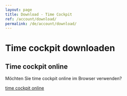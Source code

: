 ```yaml
---
layout: page
title: Download - Time Cockpit
ref: /account/download/
permalink: /de/account/download/
---
```


<function name="TimeCockpit.Security.AuthenticationRequired.Functions.EnsureAuthentication" /><h1>Time cockpit downloaden</h1><function name="Composite.AspNet.LoadUserControl">
  <param name="Path" value="~/Frontend/Custom/Web/Forms/Controls/Downloads.ascx" />
</function><h2>Time cockpit online</h2><p>Möchten Sie time cockpit online im Browser verwenden?</p><p class="textaligncenter">
  <a href="http://login.timecockpit.com/" target="_blank" class="linkButton">time cockpit online</a>
</p>